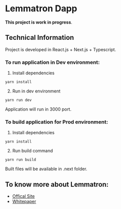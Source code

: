 # Lemmatron Dapp

**This project is work in progress**.

## Technical Information

Project is developed in React.js + Next.js + Typescript.

### To run application in Dev environment:

1. Install dependencies
```
yarn install
```
2. Run in dev environment
```
yarn run dev
```
Application will run in 3000 port.

### To build application for Prod environment:

1. Install dependencies
```
yarn install
```
2. Run build command
```
yarn run build
```
Built files will be available in .next folder.

## To know more about Lemmatron:

- [Offical Site](https://www.lemmatron.com/)
- [Whitepaper](https://www.lemmatron.com/assets/whitepaper/whitepaper(v2).pdf)